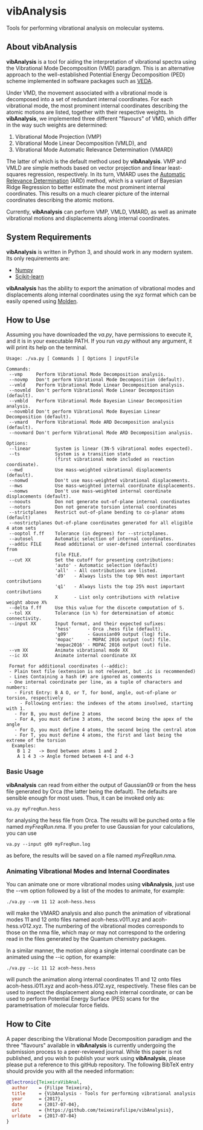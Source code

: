 # vibAnalysis
Tools for performing vibrational analysis on molecular systems.

## About vibAnalysis
**vibAnalysis** is a tool for aiding the interpretation of vibrational spectra
using the Vibrational Mode Decomposition (VMD) paradigm. This is an alternative
approach to the well-established Potential Energy Decomposition (PED) scheme
implemented in software packages such as [VEDA](http://smmg.pl/software/veda). 

Under VMD, the movement associated with a vibrational mode is decomposed into a
set of redundant internal coordinates. For each vibrational mode, the most
prominent internal coordinates describing the atomic motions are listed,
together with their respective weights. In **vibAnalysis**, we implemented three
different "flavours" of VMD, which differ in the way such weights are
determined:
1. Vibrational Mode Projection (VMP)
1. Vibrational Mode Linear Decomposition (VMLD), and
1. Vibrational Mode Automatic Relevance Determination (VMARD)

The latter of which is the default method used by **vibAnalysis**. VMP and VMLD
are simple methods based on vector projection and linear least-squares
regression, respectively. In its turn, VMARD uses the [Automatic Relevance
Determination](http://scikit-learn.org/stable/modules/linear_model.html#automatic-relevance-determination-ard)
(ARD) method, which is a variant of Bayesian Ridge Regression to better estimate
the most prominent internal coordinates. This results on a much clearer picture
of the internal coordinates describing the atomic motions.

Currently, **vibAnalysis** can perform VMP, VMLD, VMARD, as well as animate
vibrational motions and displacements along internal coordinates.

## System Requirements
**vibAnalysis** is written in Python 3, and should work in any modern system. Its
only requirements are:
* [Numpy](http://www.numpy.org/)
* [Scikit-learn](http://scikit-learn.org/stable/) 

**vibAnalysis** has the ability to export the animation of vibrational modes and
displacements along internal coordinates using the xyz format which can be
easily opened using [Molden](http://www.cmbi.ru.nl/molden/).

## How to Use
Assuming you have downloaded the _va.py_, have permissions to execute it, and it
is in your executable PATH. If you run _va.py_ without any argument, it will
print its help on the terminal.

```
Usage: ./va.py [ Commands ] [ Options ] inputFile

Commands:
 --vmp     Perform Vibrational Mode Decomposition analysis.
 --novmp   Don't perform Vibrational Mode Decomposition (default).
 --vmld    Perform Vibrational Mode Linear Decomposition analysis.
 --novmld  Don't perform Vibrational Mode Linear Decomposition (default).
 --vmbld   Perform Vibrational Mode Bayesian Linear Decomposition analysis.
 --novmbld Don't perform Vibrational Mode Bayesian Linear Decomposition (default).
 --vmard   Perform Vibrational Mode ARD Decomposition analysis (default).
 --novmard Don't perform Vibrational Mode ARD Decomposition analysis.

Options:
 --linear         System is linear (3N-5 vibrational modes expected).
 --ts             System is a transition state 
                  (first vibrational mode included as reaction coordinate).
 --mwd            Use mass-weighted vibrational displacements (default).
 --nomwd          Don't use mass-weighted vibrational displacements.
 --mws            Use mass-weighted internal coordinate displacements.
 --nomws          Don't use mass-weighted internal coordinate displacements (default).
 --noouts         Don not generate out-of-plane internal coordinates
 --notors         Don not generate torsion internal coordinates
 --strictplanes   Restrict out-of-plane bending to co-planar atoms (default)
 --nostrictplanes Out-of-plane coordinates generated for all eligible 4 atom sets
 --ooptol f.ff    Tolerance (in degrees) for --strictplanes.
 --autosel        Automatic selection of internal coordinates.
 --addic FILE     Read additional or user-defined internal coordinates from
                  file FILE.
 --cut XX         Set the cutoff for presenting contributions:
                  'auto' - Automatic selection (default)
                  'all'  - All contributions are listed.
                  'd9'   - Always lists the top 90% most important contributions
                  'q1'   - Always lists the top 25% most important contributions
                  X      - List only contributions with relative weight above X%
 --delta f.ff     Use this value for the discete computation of S.
 --tol XX         Tolerance (in %) for determination of atomic connectivity.
 --input XX       Input format, and their expected sufixes:
                  'hess'      - Orca .hess file (default).
                  'g09'       - Gaussian09 output (log) file.
                  'mopac'     - MOPAC 2016 output (out) file.
                  'mopac2016' - MOPAC 2016 output (out) file.
 --vm XX          Animate vibrational mode XX 
 --ic XX          Animate internal coordinate XX 

 Format for additional coordinates (--addic):
 - Plain text file (extension is not relevant, but .ic is recommended)
 - Lines Containing a hash (#) are ignored as comments
 - One internal coordinate per line, as a tuple of characters and numbers:
   - First Entry: B A O, or T, for bond, angle, out-of-plane or torsion, respectively
	 - Following entries: the indexes of the atoms involved, starting with 1.
   - For B, you must define 2 atoms
   - For A, you must define 3 atoms, the second being the apex of the angle
   - For O, you must define 4 atoms, the second being the central atom
   - For T, you must define 4 atoms, the first and last being the extreme of the torsion
  Examples:
    B 1 2   -> Bond between atoms 1 and 2
    A 1 4 3 -> Angle formed betweem 4-1 and 4-3

```

### Basic Usage
**vibAnalysis** can read from either the output of Gaussian09 or from the hess
file generated by Orca (the latter being the default). The defaults are sensible
enough for most uses. Thus, it can be invoked only as:

```
va.py myFreqRun.hess
```

for analysing the hess file from Orca. The results will be punched onto a file
named _myFreqRun_.nma. If you prefer to use Gaussian for your calculations, you
can use

```
va.py --input g09 myFreqRun.log
```

as before, the results will be saved on a file named  _myFreqRun_.nma. 

### Animating Vibrational Modes and Internal Coordinates

You can animate one or more vibrational modes using **vibAnalysis**, just use
the --vm option followed by a list of the modes to animate, for example:

```
./va.py --vm 11 12 acoh-hess.hess
```

will make the VMARD analysis and also punch the animation of vibrational modes
11 and 12 onto files named acoh-hess.v011.xyz and acoh-hess.v012.xyz. The
numbering of the vibrational modes corresponds to those on the nma file, which
may or may not correspond to the ordering read in the files generated by the
Quantum chemistry packages.

In a similar manner, the motion along a single internal coordinate can be
animated using the --ic option, for example:

```
./va.py --ic 11 12 acoh-hess.hess
```

will punch the animation along internal coordinates 11 and 12 onto files
acoh-hess.i011.xyz and acoh-hess.i012.xyz, respectively. These files can be
used to inspect the displacement along each internal coordinate, or can be used
to perform Potential Energy Surface (PES) scans for the parametrisation of
molecular force fields.

## How to Cite
A paper describing the Vibrational Mode Decomposition paradigm and the three
"flavours" available in **vibAnalysis** is currently undergoing the submission
process to a peer-reviewed journal. While this paper is not published, and you
wish to publish your work using **vibAnalysis**, please please put a reference to
this gitHub repository. The following BibTeX entry should provide you with all
the needed information:

```bibtex
@Electronic{TeixeiraVibAnal,
  author    = {Filipe Teixeira},
  title     = {VibAnalysis - Tools for performing vibrational analysis on molecular systems},
  year      = {2017},
  date      = {2017-07-04},
  url       = {https://github.com/teixeirafilipe/vibAnalysis},
  urldate   = {2017-07-04}
}
```

